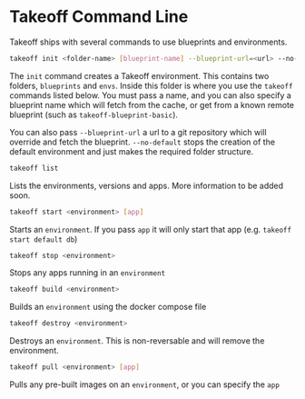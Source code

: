 # Takeoff Command Line

Takeoff ships with several commands to use blueprints and environments.

```bash
takeoff init <folder-name> [blueprint-name] --blueprint-url=<url> --no-default
```

The `init` command creates a Takeoff environment.  This contains two folders, `blueprints` and `envs`.  Inside this folder is where you use the `takeoff` commands listed below.  You must pass a name, and you can also specify a blueprint name which will fetch from the cache, or get from a known remote blueprint (such as `takeoff-blueprint-basic`).

You can also pass `--blueprint-url` a url to a git repository which will override and fetch the blueprint.  `--no-default` stops the creation of the default environment and just makes the required folder structure.

```bash
takeoff list
```

Lists the environments, versions and apps.  More information to be added soon.

```bash
takeoff start <environment> [app]
```

Starts an `environment`.  If you pass `app` it will only start that app (e.g. `takeoff start default db`)

```bash
takeoff stop <environment>
```

Stops any apps running in an `environment`

```bash
takeoff build <environment>
```

Builds an `environment` using the docker compose file

```bash
takeoff destroy <environment>
```

Destroys an `environment`.  This is non-reversable and will remove the environment.

```bash
takeoff pull <environment> [app]
```

Pulls any pre-built images on an `environment`, or you can specify the `app`
